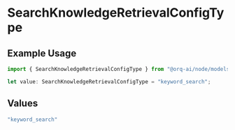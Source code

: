 # SearchKnowledgeRetrievalConfigType

## Example Usage

```typescript
import { SearchKnowledgeRetrievalConfigType } from "@orq-ai/node/models/operations";

let value: SearchKnowledgeRetrievalConfigType = "keyword_search";
```

## Values

```typescript
"keyword_search"
```